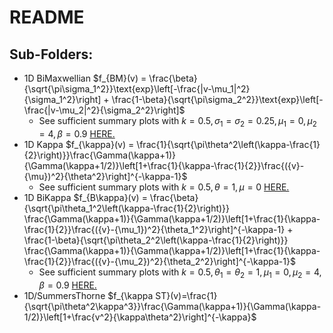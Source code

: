 # README

## Sub-Folders:
- 1D BiMaxwellian $f_{BM}(v) = \frac{\beta}{\sqrt{\pi\sigma_1^2}}\text{exp}\left[-\frac{|v-\mu_1|^2}{\sigma_1^2}\right] + \frac{1-\beta}{\sqrt{\pi\sigma_2^2}}\text{exp}\left[-\frac{|v-\mu_2|^2}{\sigma_2^2}\right]$
    - See sufficient summary plots with $k=0.5, \sigma_1=\sigma_2=0.25, \mu_1=0, \mu_2=4, \beta=0.9$ [HERE.](https://github.com/gracecmatt/Plasma_Instabilities/tree/main/Active_Subspaces/1D/BiMaxwellian/README.md)
- 1D Kappa $f_{\kappa}(v) = \frac{1}{\sqrt{\pi\theta^2\left(\kappa-\frac{1}{2}\right)}}\frac{\Gamma(\kappa+1)}{\Gamma(\kappa+1/2)}\left[1+\frac{1}{\kappa-\frac{1}{2}}\frac{({v}-{\mu})^2}{\theta^2}\right]^{-\kappa-1}$
    - See sufficient summary plots with $k=0.5, \theta=1, \mu=0$ [HERE.](https://github.com/gracecmatt/Plasma_Instabilities/tree/main/Active_Subspaces/1D/Kappa/README.md)
- 1D BiKappa $f_{B\kappa}(v) = \frac{\beta}{\sqrt{\pi\theta_1^2\left(\kappa-\frac{1}{2}\right)}} \frac{\Gamma(\kappa+1)}{\Gamma(\kappa+1/2)}\left[1+\frac{1}{\kappa-\frac{1}{2}}\frac{({v}-{\mu_1})^2}{\theta_1^2}\right]^{-\kappa-1} + \frac{1-\beta}{\sqrt{\pi\theta_2^2\left(\kappa-\frac{1}{2}\right)}}   \frac{\Gamma(\kappa+1)}{\Gamma(\kappa+1/2)}\left[1+\frac{1}{\kappa-\frac{1}{2}}\frac{({v}-{\mu_2})^2}{\theta_2^2}\right]^{-\kappa-1}$
    - See sufficient summary plots with $k=0.5, \theta_1=\theta_2=1, \mu_1=0, \mu_2=4, \beta=0.9$ [HERE.](https://github.com/gracecmatt/Plasma_Instabilities/blob/main/Active_Subspaces/1D/BiKappa/README.md)
- 1D/SummersThorne $f_{\kappa ST}(v)=\frac{1}{\sqrt{\pi\theta^2\kappa^3}}\frac{\Gamma(\kappa+1)}{\Gamma(\kappa-1/2)}\left[1+\frac{v^2}{\kappa\theta^2}\right]^{-\kappa}$

